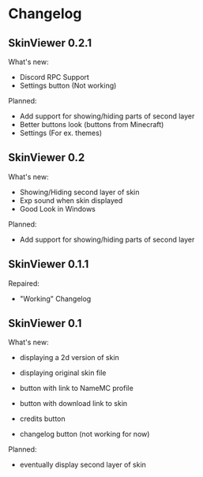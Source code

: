 # Changelog

## SkinViewer 0.2.1


What's new:
 - Discord RPC Support
 - Settings button (Not working)

Planned:
 - Add support for showing/hiding parts of second layer
 - Better buttons look (buttons from Minecraft)
 - Settings (For ex. themes)

## SkinViewer 0.2


What's new:
 - Showing/Hiding second layer of skin
 - Exp sound when skin displayed
 - Good Look in Windows

Planned:
 - Add support for showing/hiding parts of second layer

## SkinViewer 0.1.1


Repaired:

 - "Working" Changelog

## SkinViewer 0.1


What's new:
 
 - displaying a 2d version of skin
 
 - displaying original skin file
 
 - button with link to NameMC profile
 
 - button with download link to skin
 
 - credits button
 
 - changelog button (not working for now)
 

Planned:

 - eventually display second layer of skin

